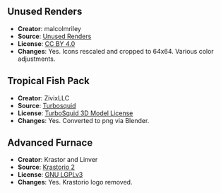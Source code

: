 ## Unused Renders

- **Creator**: malcolmriley
- **Source**: [Unused Renders](https://github.com/malcolmriley/unused-renders)
- **License**: [CC BY 4.0](https://creativecommons.org/licenses/by/4.0/)
- **Changes**: Yes. Icons rescaled and cropped to 64x64. Various color adjustments.

## Tropical Fish Pack

- **Creator**: ZivixLLC
- **Source**: [Turbosquid](https://www.turbosquid.com/3d-models/free-tropical-fish-pack-3d-model/652729)
- **License**: [TurboSquid 3D Model License](https://blog.turbosquid.com/turbosquid-3d-model-license/)
- **Changes**: Yes. Converted to png via Blender.

## Advanced Furnace

- **Creator**: Krastor and Linver
- **Source**: [Krastorio 2](https://mods.factorio.com/mod/Krastorio2)
- **License**: [GNU LGPLv3](https://opensource.org/license/lgpl-3.0)
- **Changes**: Yes. Krastorio logo removed.